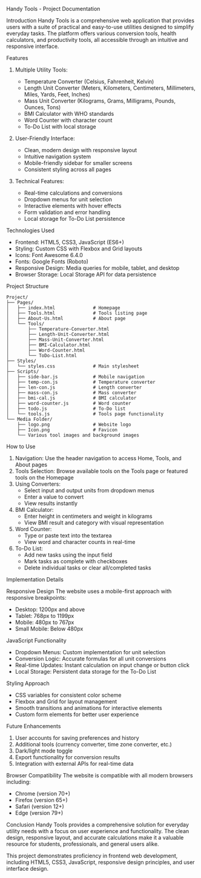 Handy Tools - Project Documentation

Introduction
Handy Tools is a comprehensive web application that provides users with a suite of practical and easy-to-use utilities designed to simplify everyday tasks. The platform offers various conversion tools, health calculators, and productivity tools, all accessible through an intuitive and responsive interface.

Features
1. Multiple Utility Tools:
   - Temperature Converter (Celsius, Fahrenheit, Kelvin)
   - Length Unit Converter (Meters, Kilometers, Centimeters, Millimeters, Miles, Yards, Feet, Inches)
   - Mass Unit Converter (Kilograms, Grams, Milligrams, Pounds, Ounces, Tons)
   - BMI Calculator with WHO standards
   - Word Counter with character count
   - To-Do List with local storage

2. User-Friendly Interface:
   - Clean, modern design with responsive layout
   - Intuitive navigation system
   - Mobile-friendly sidebar for smaller screens
   - Consistent styling across all pages

3. Technical Features:
   - Real-time calculations and conversions
   - Dropdown menus for unit selection
   - Interactive elements with hover effects
   - Form validation and error handling
   - Local storage for To-Do List persistence

Technologies Used
- Frontend: HTML5, CSS3, JavaScript (ES6+)
- Styling: Custom CSS with Flexbox and Grid layouts
- Icons: Font Awesome 6.4.0
- Fonts: Google Fonts (Roboto)
- Responsive Design: Media queries for mobile, tablet, and desktop
- Browser Storage: Local Storage API for data persistence





Project Structure
```
Project/
├── Pages/
│   ├── index.html              # Homepage
│   ├── Tools.html              # Tools listing page
│   ├── About-Us.html           # About page
│   └── Tools/
│       ├── Temperature-Converter.html
│       ├── Length-Unit-Converter.html
│       ├── Mass-Unit-Converter.html
│       ├── BMI-Calculator.html
│       ├── Word-Counter.html
│       └── ToDo-List.html
├── Styles/
│   └── styles.css              # Main stylesheet
├── Scripts/
│   ├── side-bar.js             # Mobile navigation
│   ├── temp-con.js             # Temperature converter
│   ├── len-con.js              # Length converter
│   ├── mass-con.js             # Mass converter
│   ├── bmi-cal.js              # BMI calculator
│   ├── word-counter.js         # Word counter
│   ├── todo.js                 # To-Do list
│   └── tools.js                # Tools page functionality
└── Media Folder/
    ├── logo.png                # Website logo
    ├── Icon.png                # Favicon
    └── Various tool images and background images
```


How to Use
1. Navigation: Use the header navigation to access Home, Tools, and About pages
2. Tools Selection: Browse available tools on the Tools page or featured tools on the Homepage
3. Using Converters:
   - Select input and output units from dropdown menus
   - Enter a value to convert
   - View results instantly
4. BMI Calculator:
   - Enter height in centimeters and weight in kilograms
   - View BMI result and category with visual representation
5. Word Counter:
   - Type or paste text into the textarea
   - View word and character counts in real-time
6. To-Do List:
   - Add new tasks using the input field
   - Mark tasks as complete with checkboxes
   - Delete individual tasks or clear all/completed tasks

Implementation Details

Responsive Design
The website uses a mobile-first approach with responsive breakpoints:
- Desktop: 1200px and above
- Tablet: 768px to 1199px
- Mobile: 480px to 767px
- Small Mobile: Below 480px

JavaScript Functionality
- Dropdown Menus: Custom implementation for unit selection
- Conversion Logic: Accurate formulas for all unit conversions
- Real-time Updates: Instant calculation on input change or button click
- Local Storage: Persistent data storage for the To-Do List

Styling Approach
- CSS variables for consistent color scheme
- Flexbox and Grid for layout management
- Smooth transitions and animations for interactive elements
- Custom form elements for better user experience

Future Enhancements
1. User accounts for saving preferences and history
2. Additional tools (currency converter, time zone converter, etc.)
3. Dark/light mode toggle
4. Export functionality for conversion results
5. Integration with external APIs for real-time data

Browser Compatibility
The website is compatible with all modern browsers including:
- Chrome (version 70+)
- Firefox (version 65+)
- Safari (version 12+)
- Edge (version 79+)


Conclusion
Handy Tools provides a comprehensive solution for everyday utility needs with a focus on user experience and functionality. The clean design, responsive layout, and accurate calculations make it a valuable resource for students, professionals, and general users alike.

This project demonstrates proficiency in frontend web development, including HTML5, CSS3, JavaScript, responsive design principles, and user interface design.

